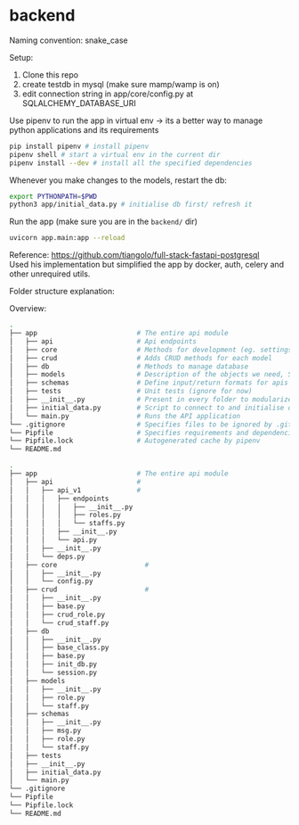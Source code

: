 # backend


Naming convention: snake_case

Setup: 
1. Clone this repo
2. create testdb in mysql (make sure mamp/wamp is on)
3. edit connection string in app/core/config.py at SQLALCHEMY_DATABASE_URI

Use pipenv to run the app in virtual env -> its a better way to manage python applications and its requirements
```sh
pip install pipenv # install pipenv
pipenv shell # start a virtual env in the current dir
pipenv install --dev # install all the specified dependencies
```

Whenever you make changes to the models, restart the db:
```sh
export PYTHONPATH=$PWD
python3 app/initial_data.py # initialise db first/ refresh it
```

Run the app (make sure you are in the `backend/` dir)
```sh
uvicorn app.main:app --reload
```

<!-- shortcut to start the app:
```sh
./bootstrap.sh
``` -->

Reference: https://github.com/tiangolo/full-stack-fastapi-postgresql  
Used his implementation but simplified the app by docker, auth, celery and other unrequired utils.

Folder structure explanation:

Overview:
```sh
.
├── app                         # The entire api module
│   ├── api                     # Api endpoints
│   ├── core                    # Methods for development (eg. settings)
│   ├── crud                    # Adds CRUD methods for each model
│   ├── db                      # Methods to manage database
│   ├── models                  # Description of the objects we need, SQLAlchemy maps these models
│   ├── schemas                 # Define input/return formats for apis
│   ├── tests                   # Unit tests (ignore for now)
│   ├── __init__.py             # Present in every folder to modularize the directories
│   ├── initial_data.py         # Script to connect to and initialise database
│   └── main.py                 # Runs the API application
└── .gitignore                  # Specifies files to be ignored by .git
└── Pipfile                     # Specifies requirements and dependencies for the app
└── Pipfile.lock                # Autogenerated cache by pipenv
└── README.md
```

```sh
.
├── app                         # The entire api module
│   ├── api                     # 
│   │   ├── api_v1              #
│   │   │   ├── endpoints
│   │   │   │   ├── __init__.py 
│   │   │   │   ├── roles.py
│   │   │   │   └── staffs.py
│   │   │   ├── __init__.py 
│   │   │   └── api.py
│   │   ├── __init__.py 
│   │   └── deps.py
│   ├── core                      # 
│   │   ├── __init__.py 
│   │   └── config.py
│   ├── crud                      # 
│   │   ├── __init__.py 
│   │   ├── base.py 
│   │   ├── crud_role.py 
│   │   └── crud_staff.py
│   ├── db 
│   │   ├── __init__.py 
│   │   ├── base_class.py 
│   │   ├── base.py 
│   │   ├── init_db.py 
│   │   └── session.py
│   ├── models 
│   │   ├── __init__.py 
│   │   ├── role.py 
│   │   └── staff.py
│   ├── schemas 
│   │   ├── __init__.py 
│   │   ├── msg.py 
│   │   ├── role.py 
│   │   └── staff.py
│   ├── tests 
│   ├── __init__.py 
│   ├── initial_data.py
│   └── main.py
└── .gitignore
└── Pipfile
└── Pipfile.lock
└── README.md
```